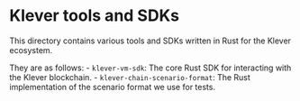 # Klever tools and SDKs

This directory contains various tools and SDKs written in Rust for the Klever ecosystem.

They are as follows:
    - `klever-vm-sdk`: The core Rust SDK for interacting with the Klever blockchain.
    - `klever-chain-scenario-format`: The Rust implementation of the scenario format we use for tests.
